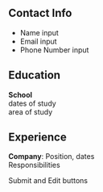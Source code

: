 ## Contact Info

- Name input
- Email input
- Phone Number input

## Education

**School**  
dates of study  
area of study

## Experience

**Company**: Position, dates  
Responsibilities

Submit and Edit buttons
